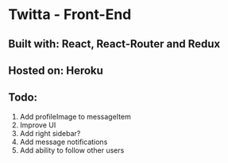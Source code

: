 # Twitta - Front-End

## Built with: React, React-Router and Redux

## Hosted on: Heroku

## Todo:
1) Add profileImage to messageItem
2) Improve UI
3) Add right sidebar?
4) Add message notifications
5) Add ability to follow other users